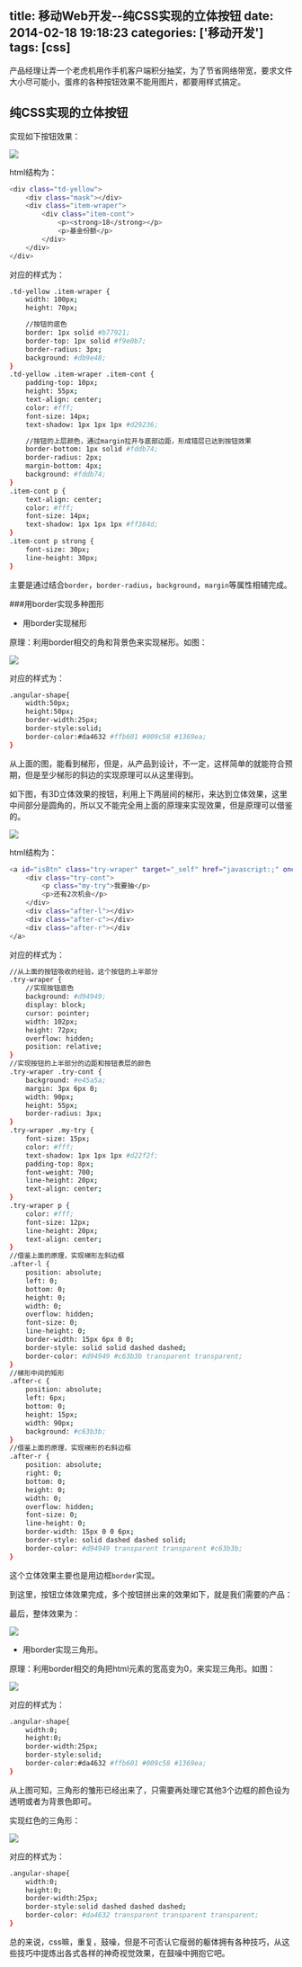 title: 移动Web开发--纯CSS实现的立体按钮
date: 2014-02-18 19:18:23
categories: ['移动开发']
tags: [css]
---

产品经理让弄一个老虎机用作手机客户端积分抽奖，为了节省网络带宽，要求文件大小尽可能小，蛋疼的各种按钮效果不能用图片，都要用样式搞定。

纯CSS实现的立体按钮
---------------------------------------

实现如下按钮效果：

<img src="/images/cont/mobile-web-21.jpg" style="display: block;" />

html结构为：
```sh
<div class="td-yellow">
    <div class="mask"></div>
    <div class="item-wraper">
        <div class="item-cont">
            <p><strong>18</strong></p>
            <p>基金份额</p>
        </div>
    </div>
</div>
```
<!--more-->
对应的样式为：
```sh
.td-yellow .item-wraper {
    width: 100px;
    height: 70px;

    //按钮的底色
    border: 1px solid #b77921;
    border-top: 1px solid #f9e0b7;
    border-radius: 3px;
    background: #db9e48;
}
.td-yellow .item-wraper .item-cont {
    padding-top: 10px;
    height: 55px;
    text-align: center;
    color: #fff;
    font-size: 14px;
    text-shadow: 1px 1px 1px #d29236;

    //按钮的上层颜色，通过margin拉开与底部边距，形成错层已达到按钮效果
    border-bottom: 1px solid #fddb74;
    border-radius: 2px;
    margin-bottom: 4px;
    background: #fddb74;
}
.item-cont p {
    text-align: center;
    color: #fff;
    font-size: 14px;
    text-shadow: 1px 1px 1px #ff384d;
}
.item-cont p strong {
    font-size: 30px;
    line-height: 30px;
}
```

主要是通过结合`border`，`border-radius`，`background`，`margin`等属性相辅完成。

###用border实现多种图形

* 用border实现梯形

原理：利用border相交的角和背景色来实现梯形。如图：

<img src="/images/cont/mobile-web-23.jpg" style="display: block;" />

对应的样式为：

```sh
.angular-shape{
    width:50px;
    height:50px;
    border-width:25px;
    border-style:solid;
    border-color:#da4632 #ffb601 #009c58 #1369ea;
}
```

从上面的图，能看到梯形，但是，从产品到设计，不一定，这样简单的就能符合预期，但是至少梯形的斜边的实现原理可以从这里得到。

如下图，有3D立体效果的按钮，利用上下两层间的梯形，来达到立体效果，这里中间部分是圆角的，所以又不能完全用上面的原理来实现效果，但是原理可以借鉴的。

<img src="/images/cont/mobile-web-22.jpg" style="display: block;" />

html结构为：
```sh
<a id="isBtn" class="try-wraper" target="_self" href="javascript:;" onclick="startOrNot();">
    <div class="try-cont">
        <p class="my-try">我要抽</p>
        <p>还有2次机会</p>
    </div>
    <div class="after-l"></div>
    <div class="after-c"></div>
    <div class="after-r"></div
</a>
```

对应的样式为：
```sh
//从上面的按钮吸收的经验，这个按钮的上半部分
.try-wraper {
    //实现按钮底色
    background: #d94949;
    display: block;
    cursor: pointer;
    width: 102px;
    height: 72px;
    overflow: hidden;
    position: relative;
}
//实现按钮的上半部分的边距和按钮表层的颜色
.try-wraper .try-cont {
    background: #e45a5a;
    margin: 3px 6px 0;
    width: 90px;
    height: 55px;
    border-radius: 3px;
}
.try-wraper .my-try {
    font-size: 15px;
    color: #fff;
    text-shadow: 1px 1px 1px #d22f2f;
    padding-top: 8px;
    font-weight: 700;
    line-height: 20px;
    text-align: center;
}
.try-wraper p {
    color: #fff;
    font-size: 12px;
    line-height: 20px;
    text-align: center;
}
//借鉴上面的原理，实现梯形左斜边框
.after-l {
    position: absolute;
    left: 0;
    bottom: 0;
    height: 0;
    width: 0;
    overflow: hidden;
    font-size: 0;
    line-height: 0;
    border-width: 15px 6px 0 0;
    border-style: solid solid dashed dashed;
    border-color: #d94949 #c63b3b transparent transparent;
}
//梯形中间的矩形
.after-c {
    position: absolute;
    left: 6px;
    bottom: 0;
    height: 15px;
    width: 90px;
    background: #c63b3b;
}
//借鉴上面的原理，实现梯形的右斜边框
.after-r {
    position: absolute;
    right: 0;
    bottom: 0;
    height: 0;
    width: 0;
    overflow: hidden;
    font-size: 0;
    line-height: 0;
    border-width: 15px 0 0 6px;
    border-style: solid dashed dashed solid;
    border-color: #d94949 transparent transparent #c63b3b;
}
```
这个立体效果主要也是用边框`border`实现。

到这里，按钮立体效果完成，多个按钮拼出来的效果如下，就是我们需要的产品：

最后，整体效果为：

<img src="/images/cont/mobile-web-20.jpg" style="display: block;" />

* 用border实现三角形。

原理：利用border相交的角把html元素的宽高变为0，来实现三角形。如图：

<img src="/images/cont/mobile-web-24.jpg" style="display: block;" />

对应的样式为：

```sh
.angular-shape{
    width:0;
    height:0;
    border-width:25px;
    border-style:solid;
    border-color:#da4632 #ffb601 #009c58 #1369ea;
}
```
从上图可知，三角形的雏形已经出来了，只需要再处理它其他3个边框的颜色设为透明或者为背景色即可。

实现红色的三角形：

<img src="/images/cont/mobile-web-25.jpg" style="display: block;" />

对应的样式为：

```sh
.angular-shape{
    width:0;
    height:0;
    border-width:25px;
    border-style:solid dashed dashed dashed;
    border-color: #da4632 transparent transparent transparent;
}
```




总的来说，css嘛，重复，鼓噪，但是不可否认它瘦弱的躯体拥有各种技巧，从这些技巧中提炼出各式各样的神奇视觉效果，在鼓噪中拥抱它吧。





























